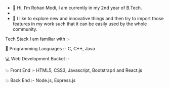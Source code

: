 - 👋 Hi, I’m Rohan Modi, I am currently in my 2nd year of B.Tech. 
- 
- 🚀 I like to explore new and innovative things and then try to import those features in my work such that it can be easily used by the whole community.

Tech Stack I am familiar with :-

🎯 Programming Languages :- C, C++, Java

💻 Web Development Bucket :-
 
💥 Front End :- HTML5, CSS3, Javascript, Bootstrap4 and React.js

💥 Back End :- Node.js, Express.js


<!---
ROHAN842/ROHAN842 is a ✨ special ✨ repository because its `README.md` (this file) appears on your GitHub profile.
You can click the Preview link to take a look at your changes.
--->

